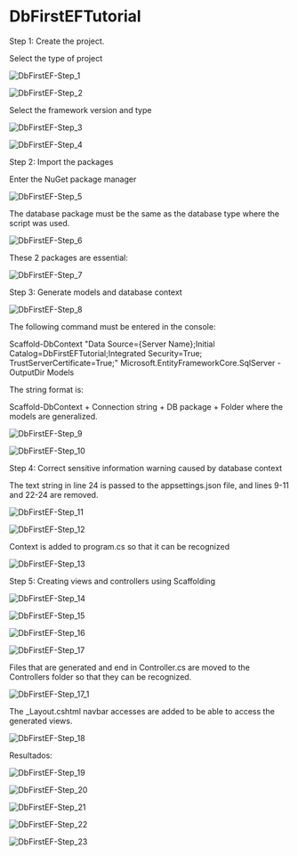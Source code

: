 # DbFirstEFTutorial
Step 1: Create the project. 

Select the type of project

![DbFirstEF-Step_1](https://github.com/YarethLeal/DbFirstEFTutorial/assets/66440902/7c23b256-59dd-48ae-b6e1-c714dadc3b88)

![DbFirstEF-Step_2](https://github.com/YarethLeal/DbFirstEFTutorial/assets/66440902/da0aa81b-5c79-4e6c-a0fb-0bf10ede0b54)

Select the framework version and type

![DbFirstEF-Step_3](https://github.com/YarethLeal/DbFirstEFTutorial/assets/66440902/dc523b86-8b05-4a50-9e53-3f6ad04c79d8)

![DbFirstEF-Step_4](https://github.com/YarethLeal/DbFirstEFTutorial/assets/66440902/20e1d499-31b3-4d3e-91c0-e0ea21c598a0)

Step 2: Import the packages

Enter the NuGet package manager

![DbFirstEF-Step_5](https://github.com/YarethLeal/DbFirstEFTutorial/assets/66440902/a3d6223c-7127-4829-bb94-8a0fce697760)

The database package must be the same as the database type where the script was used.

![DbFirstEF-Step_6](https://github.com/YarethLeal/DbFirstEFTutorial/assets/66440902/abd60c23-b8eb-4ae0-a313-0f5f0d534ff2)

These 2 packages are essential:

![DbFirstEF-Step_7](https://github.com/YarethLeal/DbFirstEFTutorial/assets/66440902/5b8f90f2-04ef-4c31-8b92-c202c9ef5344)

Step 3: Generate models and database context

![DbFirstEF-Step_8](https://github.com/YarethLeal/DbFirstEFTutorial/assets/66440902/ba6ac21b-030c-4fe1-84b2-a2091ba6d8ef)

The following command must be entered in the console:

   Scaffold-DbContext "Data Source={Server Name};Initial Catalog=DbFirstEFTutorial;Integrated Security=True; TrustServerCertificate=True;" 
   Microsoft.EntityFrameworkCore.SqlServer -OutputDir Models
   
The string format is:

   Scaffold-DbContext + Connection string + DB package + Folder where the models are generalized.
   
![DbFirstEF-Step_9](https://github.com/YarethLeal/DbFirstEFTutorial/assets/66440902/d0b04b1d-33e4-41ea-911f-3cdbea190a9c)

![DbFirstEF-Step_10](https://github.com/YarethLeal/DbFirstEFTutorial/assets/66440902/f37735c1-bedd-411d-a99a-533558c0afed)

Step 4: Correct sensitive information warning caused by database context

The text string in line 24 is passed to the appsettings.json file, and lines 9-11 and 22-24 are removed.

![DbFirstEF-Step_11](https://github.com/YarethLeal/DbFirstEFTutorial/assets/66440902/cbb4a7c5-2b54-47dd-a730-57981d271ac1)

![DbFirstEF-Step_12](https://github.com/YarethLeal/DbFirstEFTutorial/assets/66440902/8ae69045-ede2-4d68-b994-9f27e298637e)

Context is added to program.cs so that it can be recognized

![DbFirstEF-Step_13](https://github.com/YarethLeal/DbFirstEFTutorial/assets/66440902/3ae9f030-8c92-4152-b8e7-e150a2a337be)

Step 5: Creating views and controllers using Scaffolding

![DbFirstEF-Step_14](https://github.com/YarethLeal/DbFirstEFTutorial/assets/66440902/cc850cc1-9b2a-4787-b4cc-29b6ad22e97a)

![DbFirstEF-Step_15](https://github.com/YarethLeal/DbFirstEFTutorial/assets/66440902/6df3625a-77a4-4930-ba10-24e0beee400a)

![DbFirstEF-Step_16](https://github.com/YarethLeal/DbFirstEFTutorial/assets/66440902/e313fd00-0b4a-4712-abb8-0f5d6b40ca92)

![DbFirstEF-Step_17](https://github.com/YarethLeal/DbFirstEFTutorial/assets/66440902/7caa473c-92b3-49ba-8218-7a525839817a)

Files that are generated and end in Controller.cs are moved to the Controllers folder so that they can be recognized.

![DbFirstEF-Step_17_1](https://github.com/YarethLeal/DbFirstEFTutorial/assets/66440902/5caf9541-05b1-4cc3-a88d-32315986f8c4)

The _Layout.cshtml navbar accesses are added to be able to access the generated views.

![DbFirstEF-Step_18](https://github.com/YarethLeal/DbFirstEFTutorial/assets/66440902/8ba56413-4eb3-422e-9192-a1b664527157)

Resultados:

![DbFirstEF-Step_19](https://github.com/YarethLeal/DbFirstEFTutorial/assets/66440902/9ced97e9-d922-4104-a27e-22d14f21643a)

![DbFirstEF-Step_20](https://github.com/YarethLeal/DbFirstEFTutorial/assets/66440902/f13117cf-a531-4819-b1d5-d1cce296aab3)

![DbFirstEF-Step_21](https://github.com/YarethLeal/DbFirstEFTutorial/assets/66440902/5fc2379c-f944-4b70-a5b8-df2dba0bd0d2)

![DbFirstEF-Step_22](https://github.com/YarethLeal/DbFirstEFTutorial/assets/66440902/0b4e5e53-b93a-4fe1-af12-aa62d00e336d)

![DbFirstEF-Step_23](https://github.com/YarethLeal/DbFirstEFTutorial/assets/66440902/3cf034d9-07df-4dc9-8641-6649b1cbe9af)
